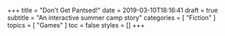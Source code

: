 +++
title = "Don't Get Pantsed!"
date = 2019-03-10T18:16:41
draft = true
subtitle = "An interactive summer camp story"
categories = [ "Fiction" ]
topics = [ "Games" ]
toc = false
styles = []
+++
